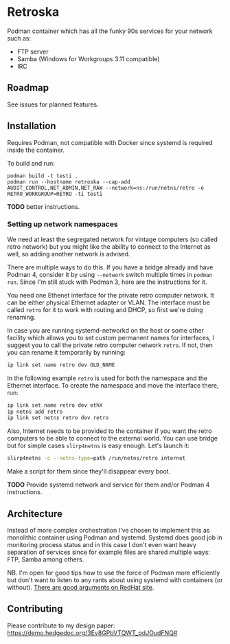 # Retroska

Podman container which has all the funky 90s services for your network
such as:

* FTP server
* Samba (Windows for Workgroups 3.11 compatible)
* IRC

## Roadmap

See issues for planned features.

## Installation

Requires Podman, not compatible with Docker since systemd is required
inside the container.

To build and run:

```
podman build -t testi .
podman run --hostname retroska --cap-add AUDIT_CONTROL,NET_ADMIN,NET_RAW --network=ns:/run/netns/retro -e RETRO_WORKGROUP=RETRO -ti testi
```

**TODO** better instructions.

### Setting up network namespaces

We need at least the segregated network for vintage computers (so
called retro network) but you might like the ability to connect to the
Internet as well, so adding another network is advised.

There are multiple ways to do this. If you have a bridge already and
have Podman 4, consider it by using `--network` switch multiple times
in `podman run`. Since I'm still stuck with Podman 3, here are the
instructions for it.

You need one Ethenet interface for the private retro computer
network. It can be either physical Ethernet adapter or VLAN.  The
interface must be called `retro` for it to work with routing and DHCP,
so first we're doing renaming.

In case you are running systemd-networkd on the host or some other
facility which allows you to set custom permanent names for
interfaces, I suggest you to call the private retro computer network
`retro`. If not, then you can rename it temporarily by running:

```sh
ip link set name retro dev OLD_NAME
```

In the following example `retro` is used for both the namespace and
the Ethernet interface. To create the namespace and move the interface
there, run:

```sh
ip link set name retro dev ethX
ip netns add retro
ip link set netns retro dev retro
```

Also, Internet needs to be provided to the container if you want the
retro computers to be able to connect to the external world. You can use
bridge but for simple cases `slirp4netns` is easy enough. Let's launch it:

```sh
slirp4netns -c --netns-type=path /run/netns/retro internet
```

Make a script for them since they'll disappear every boot.

**TODO** Provide systemd network and service for them and/or Podman 4
instructions.

## Architecture

Instead of more complex orchestration I've chosen to implement this as
monolithic container using Podman and systemd. Systemd does good job
in monitoring process status and in this case I don't even want heavy
separation of services since for example files are shared multiple
ways: FTP, Samba among others.

NB. I'm open for good tips how to use the force of Podman more
efficiently but don't want to listen to any rants about using systemd
with containers (or without).
[There are good arguments on RedHat site](https://developers.redhat.com/blog/2019/04/24/how-to-run-systemd-in-a-container#enter_podman).

## Contributing

Please contribute to my design paper: https://demo.hedgedoc.org/3Ev8GPbVTQWT_pdJOudFNQ#
